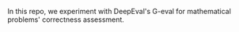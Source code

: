 In this repo, we experiment with DeepEval's G-eval for mathematical problems' correctness assessment.
